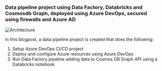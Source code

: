 ### Data pipeline project using Data Factory, Databricks and Cosmosdb Graph, deployed using Azure DevOps, secured using firewalls and Azure AD

![Architecture](https://github.com/rebremer/blog-datapipeline-cicd/blob/master/pictures/2_architecture.png)

In this blogpost, a data pipeline project is created that does the following:
1. Setup Azure DevOps CI/CD project 
2. Deploy and configure Azure resources using Azure DevOps
3. Run Data Factory pipeline adding data to Cosmos DB Graph API using a Databricks notebook